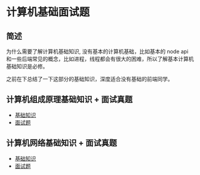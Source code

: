 # 计算机基础面试题

## 简述

为什么需要了解计算机基础知识, 没有基本的计算机基础，比如基本的 node api 和一些后端常见的概念，比如进程，线程都会有很大的困难，所以了解基本计算机基础知识是必修。

之前在下总结了一下这部分的基础知识，深度适合没有基础的前端同学。

## 计算机组成原理基础知识 + 面试真题

- [基础知识](./principles-of-computer-composition.zh.md)
- [面试题](./principles-of-computer-composition-interview.zh.md)

## 计算机网络基础知识 + 面试真题

- [基础知识](./computer-network.zh.md)
- [面试题](./principles-of-computer-composition-interview.zh.md)

